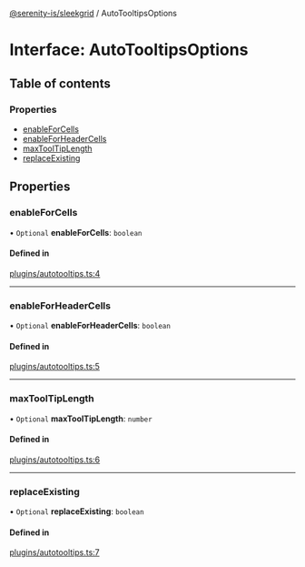 [@serenity-is/sleekgrid](../README.md) / AutoTooltipsOptions

# Interface: AutoTooltipsOptions

## Table of contents

### Properties

- [enableForCells](AutoTooltipsOptions.md#enableforcells)
- [enableForHeaderCells](AutoTooltipsOptions.md#enableforheadercells)
- [maxToolTipLength](AutoTooltipsOptions.md#maxtooltiplength)
- [replaceExisting](AutoTooltipsOptions.md#replaceexisting)

## Properties

### enableForCells

• `Optional` **enableForCells**: `boolean`

#### Defined in

[plugins/autotooltips.ts:4](https://github.com/serenity-is/sleekgrid/blob/master/src/plugins/autotooltips.ts#L4)

___

### enableForHeaderCells

• `Optional` **enableForHeaderCells**: `boolean`

#### Defined in

[plugins/autotooltips.ts:5](https://github.com/serenity-is/sleekgrid/blob/master/src/plugins/autotooltips.ts#L5)

___

### maxToolTipLength

• `Optional` **maxToolTipLength**: `number`

#### Defined in

[plugins/autotooltips.ts:6](https://github.com/serenity-is/sleekgrid/blob/master/src/plugins/autotooltips.ts#L6)

___

### replaceExisting

• `Optional` **replaceExisting**: `boolean`

#### Defined in

[plugins/autotooltips.ts:7](https://github.com/serenity-is/sleekgrid/blob/master/src/plugins/autotooltips.ts#L7)
